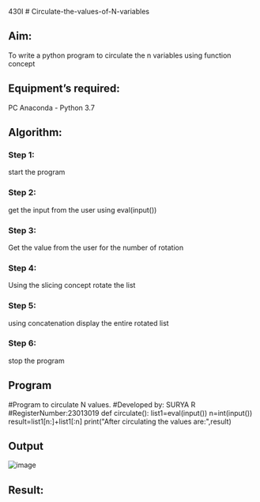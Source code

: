 430I # Circulate-the-values-of-N-variables  
## Aim:
To write a python program to circulate the n variables using function concept
## Equipment’s required:
PC
Anaconda - Python 3.7
## Algorithm: 
### Step 1: 
start the program
### Step 2: 
get the input from the user  using eval(input())
### Step 3: 
Get the value from the user for the number of rotation
### Step 4: 
Using the slicing concept rotate the list

### Step 5: 
using concatenation display the entire rotated list 
### Step 6: 
stop the program
## Program
#Program to circulate N values.
#Developed by: SURYA R
#RegisterNumber:23013019
def circulate():
    list1=eval(input())
    n=int(input())
    result=list1[n:]+list1[:n]
    print("After circulating the values are:",result)
    
## Output
![image](https://github.com/SuryaR03/Circulate-the-values-of-N-variables/assets/147140237/86faae2e-43e7-4fa5-8407-bf2409f60b05)

## Result:
